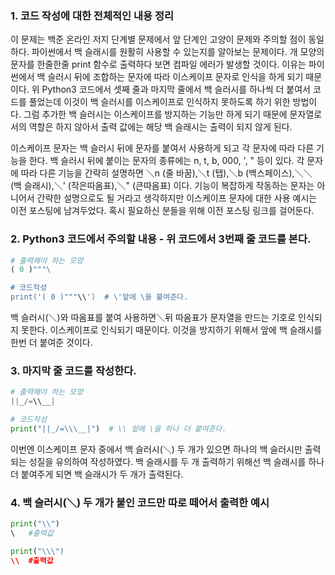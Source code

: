 ### 1. 코드 작성에 대한 전체적인 내용 정리

이 문제는 백준 온라인 저지 단계별 문제에서 앞 단계인 고양이 문제와 주의할 점이 동일하다. 파이썬에서 백 슬래시를 원활히 사용할 수 있는지를 알아보는 문제이다. 개 모양의 문자를 한줄한줄 print 함수로 출력하다 보면 컴파일 에러가 발생할 것이다. 이유는 파이썬에서 백 슬러시 뒤에 조합하는 문자에 따라 이스케이프 문자로 인식을 하게 되기 때문이다. 위 Python3 코드에서 셋째 줄과 마지막 줄에서 백 슬러시를 하나씩 더 붙여서 코드를 풀었는데 이것이 백 슬러시를 이스케이프로 인식하지 못하도록 하기 위한 방법이다. 그럼 추가한 백 슬러시는 이스케이프를 방지하는 기능만 하게 되기 때문에 문자열로서의 역할은 하지 않아서 출력 값에는 해당 백 슬래시는 출력이 되지 않게 된다.

이스케이프 문자는 백 슬러시 뒤에 문자를 붙여서 사용하게 되고 각 문자에 따라 다른 기능을 한다. 백 슬러시 뒤에 붙이는 문자의 종류에는 n, t, b, 000, ', " 등이 있다. 각 문자에 따라 다른 기능을 간략히 설명하면 ＼n (줄 바꿈),＼t (탭),＼b (백스페이스),＼＼ (백 슬래시),＼' (작은따옴표),＼" (큰따옴표) 이다. 기능이 복잡하게 작동하는 문자는 아니어서 간략한 설명으로도 될 거라고 생각하지만 이스케이프 문자에 대한 사용 예시는 이전 포스팅에 남겨두었다. 혹시 필요하신 분들을 위해 이전 포스팅 링크를 걸어둔다.

### 2. Python3 코드에서 주의할 내용 - 위 코드에서 3번째 줄 코드를 본다.
``` python
# 출력해야 하는 모양
( 0 )"""\

# 코드작성
print('( 0 )"""\\')  # \'앞에 \을 붙여준다.
```
백 슬러시(＼)와 따옴표를 붙여 사용하면＼뒤 따옴표가 문자열을 만드는 기호로 인식되지 못한다. 이스케이프로 인식되기 때문이다. 이것을 방지하기 위해서 앞에 백 슬래시를 한번 더 붙여준 것이다.

 

### 3. 마지막 줄 코드를 작성한다.
```python
# 출력해야 하는 모양
||_/=\\__|

# 코드작성
print("||_/=\\\__|")  # \\ 앞에 \을 하나 더 붙여준다.
```
이번엔 이스케이프 문자 중에서 백 슬러시(＼) 두 개가 있으면 하나의 백 슬러시만 출력되는 성질을 유의하여 작성하였다. 백 슬래시를 두 개 출력하기 위해선 백 슬래시를 하나 더 붙여주게 되면 백 슬래시가 두 개가 출력된다. 

 

### 4. 백 슬러시(＼) 두 개가 붙인 코드만 따로 떼어서 출력한 예시
```python
print("\\")
\	#출력값

print("\\\")
\\	#출력값
```
